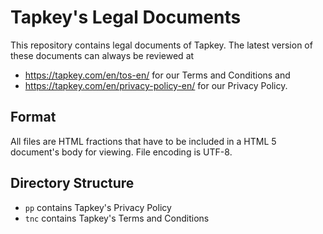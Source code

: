 # Tapkey's Legal Documents

This repository contains legal documents of Tapkey. The latest version of these documents can always be reviewed at
* https://tapkey.com/en/tos-en/ for our Terms and Conditions and
* https://tapkey.com/en/privacy-policy-en/ for our Privacy Policy.

## Format
All files are HTML fractions that have to be included in a HTML 5 document's body for viewing. File encoding is UTF-8.

## Directory Structure
* `pp` contains Tapkey's Privacy Policy
* `tnc` contains Tapkey's Terms and Conditions
